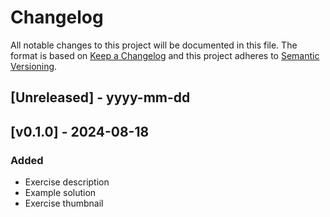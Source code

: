 # Changelog
All notable changes to this project will be documented in this file. The format is based on [Keep a Changelog](http://keepachangelog.com/)
and this project adheres to [Semantic Versioning](http://semver.org/).
 
## [Unreleased] - yyyy-mm-dd
 
## [v0.1.0] - 2024-08-18
 
### Added
- Exercise description
- Example solution
- Exercise thumbnail
